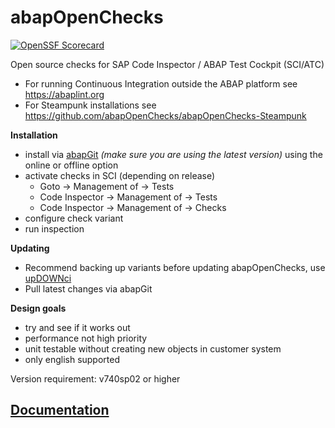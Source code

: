 abapOpenChecks
==============

[![OpenSSF Scorecard](https://api.securityscorecards.dev/projects/github.com/larshp/abapOpenChecks/badge)](https://securityscorecards.dev/viewer/?uri=github.com/larshp/abapOpenChecks)


Open source checks for SAP Code Inspector / ABAP Test Cockpit (SCI/ATC)

* For running Continuous Integration outside the ABAP platform see https://abaplint.org
* For Steampunk installations see https://github.com/abapOpenChecks/abapOpenChecks-Steampunk

**Installation**
- install via [abapGit](https://abapgit.org) *(make sure you are using the latest version)* using the online or offline option
- activate checks in SCI (depending on release)
  - Goto -> Management of -> Tests
  - Code Inspector -> Management of -> Tests
  - Code Inspector -> Management of -> Checks 
- configure check variant
- run inspection

**Updating**
- Recommend backing up variants before updating abapOpenChecks, use [upDOWNci](https://github.com/larshp/upDOWNci)
- Pull latest changes via abapGit

**Design goals**
- try and see if it works out
- performance not high priority
- unit testable without creating new objects in customer system
- only english supported

Version requirement: v740sp02 or higher

## [Documentation](https://docs.abapopenchecks.org)

